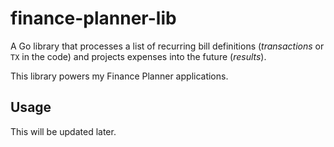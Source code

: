 # finance-planner-lib

A Go library that processes a list of recurring bill definitions (*transactions* or `TX` in the code) and projects expenses into the future (*results*).

This library powers my Finance Planner applications.

## Usage

This will be updated later.

